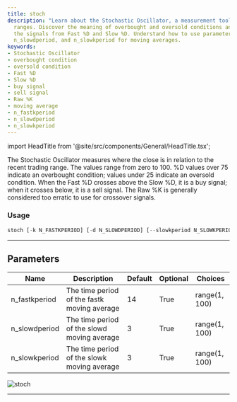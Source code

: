 ```yaml
---
title: stoch
description: "Learn about the Stochastic Oscillator, a measurement tool in trading"
  ranges. Discover the meaning of overbought and oversold conditions and how to interpret
  the signals from Fast %D and Slow %D. Understand how to use parameters like n_fastkperiod,
  n_slowdperiod, and n_slowkperiod for moving averages.
keywords:
- Stochastic Oscillator
- overbought condition
- oversold condition
- Fast %D
- Slow %D
- buy signal
- sell signal
- Raw %K
- moving average
- n_fastkperiod
- n_slowdperiod
- n_slowkperiod
---
```


import HeadTitle from '@site/src/components/General/HeadTitle.tsx';

<HeadTitle title="crypto/ta/stoch - Reference | OpenBB Terminal Docs" />

The Stochastic Oscillator measures where the close is in relation to the recent trading range. The values range from zero to 100. %D values over 75 indicate an overbought condition; values under 25 indicate an oversold condition. When the Fast %D crosses above the Slow %D, it is a buy signal; when it crosses below, it is a sell signal. The Raw %K is generally considered too erratic to use for crossover signals.

### Usage

```python
stoch [-k N_FASTKPERIOD] [-d N_SLOWDPERIOD] [--slowkperiod N_SLOWKPERIOD]
```

---

## Parameters

| Name | Description | Default | Optional | Choices |
| ---- | ----------- | ------- | -------- | ------- |
| n_fastkperiod | The time period of the fastk moving average | 14 | True | range(1, 100) |
| n_slowdperiod | The time period of the slowd moving average | 3 | True | range(1, 100) |
| n_slowkperiod | The time period of the slowk moving average | 3 | True | range(1, 100) |

![stoch](https://user-images.githubusercontent.com/46355364/154311913-d58e58bb-d116-44dd-ae4b-44e59c25f22a.png)

---
